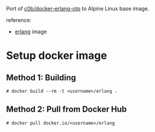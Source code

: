 Port of [c0b/docker-erlang-otp](https://github.com/c0b/docker-erlang-otp) to Alpine Linux base image.

reference:
* [erlang](https://hub.docker.com/_/erlang/) image


Setup docker image
====================

Method 1: Building
------------------

    # docker build --rm -t <username>/erlang .

Method 2: Pull from Docker Hub
------------------------------

    # docker pull docker.io/<username>/erlang
